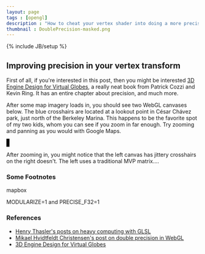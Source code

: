 ```yaml
---
layout: page
tags : [opengl]
description : "How to cheat your vertex shader into doing a more precise transform."
thumbnail : DoublePrecision-masked.png
---
```

{% include JB/setup %}

## Improving precision in your vertex transform

First of all, if you're interested in this post, then you might be interested [3D Engine Design for Virtual Globes](http://www.amazon.com/3D-Engine-Design-Virtual-Globes/dp/1568817118), a really neat book from Patrick Cozzi and Kevin Ring.  It has an entire chapter about precision, and much more.

After some map imagery loads in, you should see two WebGL canvases below.  The blue crosshairs are located at a lookout point in César Chávez park, just north of the Berkeley Marina.  This happens to be the favorite spot of my two kids, whom you can see if you zoom in far enough.  Try zooming and panning as you would with Google Maps.

<canvas id="canvas_low" style="width:400px;height:300px;border:solid 2px black">
</canvas>

<canvas id="canvas_high" style="width:400px;height:300px;border:solid 2px black">
</canvas>

After zooming in, you might notice that the left canvas has jittery crosshairs on the right doesn't.  The left uses a traditional MVP matrix....

### Some Footnotes

mapbox

MODULARIZE=1 and PRECISE_F32=1

### References

- [Henry Thasler's posts on heavy computing with GLSL](https://www.thasler.com/blog/blog/glsl-part2-emu)
- [Mikael Hvidtfeldt Christensen's post on double precision in WebGL]( http://blog.hvidtfeldts.net/index.php/2012/07/double-precision-in-opengl-and-webgl/)
- [3D Engine Design for Virtual Globes](http://www.amazon.com/3D-Engine-Design-Virtual-Globes/dp/1568817118)

<!-- https://github.com/virtualglobebook/OpenGlobe/tree/master/Source/Examples/Chapter05/Jitter -->

<!-- http://crd-legacy.lbl.gov/~dhbailey/mpdist/index.html-->

<script src="{{ ASSET_PATH }}/scripts/jquery-1.11.2.min.js"></script>
<script src="{{ ASSET_PATH }}/scripts/marina.js"></script>
<script src="{{ ASSET_PATH }}/scripts/parg.js"></script>
<script>
    var baseurl = '{{ ASSET_PATH }}/';
    var lowapp = new PargApp('#canvas_low', 'low', baseurl);
    var highapp = new PargApp('#canvas_high', 'high', baseurl);
    lowapp.linked_module = highapp.module;
    highapp.linked_module = lowapp.module;
</script>
